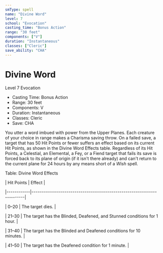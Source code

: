 ```yaml
---
smType: spell
name: "Divine Word"
level: 7
school: "Evocation"
casting_time: "Bonus Action"
range: "30 feet"
components: ["V"]
duration: "Instantaneous"
classes: ["Cleric"]
save_ability: "CHA"
---
```


# Divine Word
Level 7 Evocation

- Casting Time: Bonus Action
- Range: 30 feet
- Components: V
- Duration: Instantaneous
- Classes: Cleric
- Save: CHA

You utter a word imbued with power from the Upper Planes. Each creature of your choice in range makes a Charisma saving throw. On a failed save, a target that has 50 Hit Points or fewer suffers an effect based on its current Hit Points, as shown in the Divine Word Effects table. Regardless of its Hit Points, a Celestial, an Elemental, a Fey, or a Fiend target that fails its save is forced back to its plane of origin (if it isn't there already) and can't return to the current plane for 24 hours by any means short of a *Wish* spell.

Table: Divine Word Effects

| Hit Points | Effect                                                                   |

|------------|--------------------------------------------------------------------------|

| 0–20       | The target dies.                                                         |

| 21–30      | The target has the Blinded, Deafened, and Stunned conditions for 1 hour. |

| 31–40      | The target has the Blinded and Deafened conditions for 10 minutes.       |

| 41–50      | The target has the Deafened condition for 1 minute.                      |
